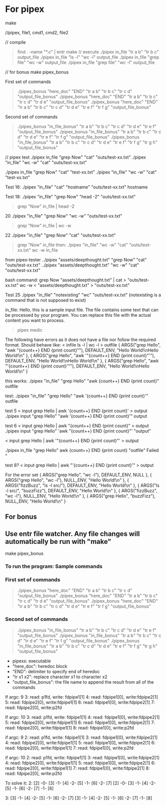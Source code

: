 # For pipex

make

//pipex, file1, cmd1, cmd2, file2

// compile
> find . -name "*.c" | entr make
// execute
> ./pipex in_file "tr a b" "tr b c" output_file
> ./pipex in_file "ls -l" "wc -l" output_file
> ./pipex in_file "grep file" "wc -w" output_file
> ./pipex in_file "grep file" "wc -l" output_file

// for bonus
make pipex_bonus

First set of commands
> ./pipex_bonus "here_doc" "END" "tr a b" "tr b c" "tr c d" "output_file_bonus"
> ./pipex_bonus "here_doc" "END" "tr a b" "tr b c" "tr c d" "tr d e" "output_file_bonus"
> ./pipex_bonus "here_doc" "END" "tr a b" "tr b c" "tr c d" "tr d e" "tr e f" "tr f g" "output_file_bonus"

Second set of commands
> ./pipex_bonus "in_file_bonus" "tr a b" "tr b c" "tr c d" "tr d e"  "tr e f"  "output_file_bonus"
> ./pipex_bonus "in_file_bonus" "tr a b" "tr b c" "tr c d" "tr d e"  "tr e f" "tr f g" "output_file_bonus"
> ./pipex_bonus "in_file_bonus" "tr a b" "tr b c" "tr c d" "tr d e"  "tr e f" "tr f g" "tr g h" "output_file_bonus"

// pipex test
./pipex in_file "grep Now" "cat" "outs/test-xx.txt"
./pipex "in_file" "wc -w" "cat" "outs/test-xx.txt"

./pipex in_file "grep Now" "cat" "test-xx.txt"
./pipex "in_file" "wc -w" "cat" "test-xx.txt"


Test 16:
./pipex "in_file" "cat" "hostname" "outs/test-xx.txt"
hostname

Test 18:
./pipex "in_file" "grep Now" "head -2" "outs/test-xx.txt"
>grep "Now" in_file | head -2 

20
./pipex "in_file" "grep Now" "wc -w" "outs/test-xx.txt"
>grep "Now" in_file | wc -w

22
./pipex "in_file" "grep Now" "cat" "outs/test-xx.txt"
>grep "Now" in_file
then:
./pipex "in_file" "wc -w" "cat" "outs/test-xx.txt"
>wc -w in_file

from pipex-tester
../pipex "assets/deepthought.txt" "grep Now" "cat" "outs/test-xx.txt"
../pipex "assets/deepthought.txt" "wc -w" "cat" "outs/test-xx.txt"

bash command:
grep Now "assets/deepthought.txt" | cat > "outs/test-xx.txt"
wc -w < "assets/deepthought.txt" > "outs/test-xx.txt"

Test 25
./pipex "in_file" "notexisting" "wc" "outs/test-xx.txt"
(notexisting is a command that is not supposed to exist)

in_file:
Hello, this is a sample input file.
The file contains some text that can be processed by your program.
You can replace this file with the actual content you want to process.

>pipex medic

The following have errors as it does not have a file nor follow the required format. Should behave like: < infile ls -l | wc -l > outfile
{ ARGS("grep Hello", "awk \"{count++} END {print count}\""), DEFAULT_ENV, "Hello World!\nHello World!\n" },
{ ARGS("grep Hello", "awk '\"{count++} END {print count}\"'"), DEFAULT_ENV, "Hello World!\nHello World!\n" },
{ ARGS("grep Hello", "awk \"'{count++} END {print count}'\""), DEFAULT_ENV, "Hello World!\nHello World!\n" }

this works:
./pipex "in_file" "grep Hello" "awk {count++} END {print count}" outfile

test:
./pipex "in_file" "grep Hello" "awk '{count++} END {print count}'" outfile

test 5
< input grep Hello | awk '{count++} END {print count}' > output
 ./pipex input "grep Hello" "awk '{count++} END {print count}'" output
<!-- returns 2 -->

test 6
< input grep Hello | awk "{count++} END {print count}" > output
./pipex input "grep Hello" 'awk "{count++} END {print count}"' "output"
<!-- returns 2 -->


<!-- test 7 -->
< input grep Hello | awk '"{count++} END {print count}"' > output 
 
 <!-- return
 Hello World 
 Hello World-->

./pipex in_file "grep Hello" awk {count++} END {print count}  "outfile"
Failed ^


test 8?
< input grep Hello | awk "'{count++} END {print count}'" > output


For the error set
{ ARGS("grep Hello", "wc -l"), DEFAULT_ENV, NULL },
{ ARGS("grep Hello", "wc -l"), NULL_ENV, "Hello World!\n" },
{ ARGS("fizzBuzz", "ls -l src/"), DEFAULT_ENV, "Hello World!\n" },
{ ARGS("ls -l src/", "buzzFizz"), DEFAULT_ENV, "Hello World!\n" },
{ ARGS("fizzBuzz", "wc -l"), NULL_ENV, "Hello World!\n" },
{ ARGS("grep Hello", "buzzFizz"), NULL_ENV, "Hello World!\n" }



## For bonus

## Use entr file watcher. Any file changes will automatically be run with "make"

<!-- find . -name "*.c" | entr make -->
make pipex_bonus

### To run the program: Sample commands

### First set of commands

> ./pipex_bonus "here_doc" "END" "tr a b" "tr b c" "tr c d" "output_file_bonus"
> ./pipex_bonus "here_doc" "END" "tr a b" "tr b c" "tr c d" "tr d e" "output_file_bonus"
> ./pipex_bonus "here_doc" "END" "tr a b" "tr b c" "tr c d" "tr d e" "tr e f" "tr f g" "output_file_bonus"

### Second set of commands

> ./pipex_bonus "in_file_bonus" "tr a b" "tr b c" "tr c d" "tr d e"  "tr e f"  "output_file_bonus"
> ./pipex_bonus "in_file_bonus" "tr a b" "tr b c" "tr c d" "tr d e"  "tr e f" "tr f g" "output_file_bonus"
> ./pipex_bonus "in_file_bonus" "tr a b" "tr b c" "tr c d" "tr d e"  "tr e f" "tr f g" "tr g h" "output_file_bonus"

- pipexs: executable
- "here_doc": heredoc block
- "END": delimiter to specify end of heredoc
- "tr x1 x2": replace character x1 to character x2
- "output_file_bonus": the file name to append the result from all of the commands

If argc: 9
3: read: p1fd, write: fdpipe1[1]
4: read: fdpipe1[0], write:fdpipe2[1]
5: read: fdpipe2[0], write:fdpipe1[1]
6: read: fdpipe1[0], write:fdpipe2[1]
7: read: fdpipe2[0], write:p2fd

If argc: 10
3: read: p1fd, write: fdpipe1[1]
4: read: fdpipe1[0], write:fdpipe2[1]
5: read: fdpipe2[0], write:fdpipe1[1]
6: read: fdpipe1[0], write:fdpipe2[1]
7: read: fdpipe2[0], write:fdpipe1[1]
8: read: fdpipe1[0], write:p2fd

if argc: 9
2: read: p1fd, write: fdpipe1[1]
3: read: fdpipe1[0], write:fdpipe2[1]
4: read: fdpipe2[0], write:fdpipe1[1]
5: read: fdpipe1[0], write:fdpipe2[1]
6: read: fdpipe2[0], write:fdpipe1[1]
7: read: fdpipe1[0], write:p2fd

if argc: 10
2: read: p1fd, write: fdpipe1[1]
3: read: fdpipe1[0], write:fdpipe2[1]
4: read: fdpipe2[0], write:fdpipe1[1]
5: read: fdpipe1[0], write:fdpipe2[1]
6: read: fdpipe2[0], write:fdpipe1[1]
7: read: fdpipe1[0], write:fdpipe2[1]
8: read: fdpipe2[0], write:p2fd

To solve it:
2:
[2] -0- [3] -1- [4] -2- [5] -1- [6] -2- [7]
[2] -0- [3] -1- [4] -2- [5] -1- [6] -2- [7] -1- [8]

3:
[3] -1- [4] -2- [5] -1- [6] -2- [7]
[3] -1- [4] -2- [5] -1- [6] -2- [7] -1- [8]
